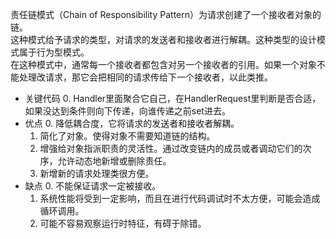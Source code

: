 责任链模式（Chain of Responsibility Pattern）为请求创建了一个接收者对象的链。<br/>
这种模式给予请求的类型，对请求的发送者和接收者进行解耦。这种类型的设计模式属于行为型模式。<br/>
在这种模式中，通常每一个接收者都包含对另一个接收者的引用。如果一个对象不能处理改请求，那它会把相同的请求传给下一个接收者，以此类推。<br/>
- 关键代码
    0. Handler里面聚合它自己，在HandlerRequest里判断是否合适，如果没达到条件则向下传递，向谁传递之前set进去。
- 优点
    0. 降低耦合度，它将请求的发送者和接收者解耦。
    1. 简化了对象。使得对象不需要知道链的结构。
    2. 增强给对象指派职责的灵活性。通过改变链内的成员或者调动它们的次序，允许动态地新增或删除责任。
    3. 新增新的请求处理类很方便。
- 缺点
    0. 不能保证请求一定被接收。
    1. 系统性能将受到一定影响，而且在进行代码调试时不太方便，可能会造成循环调用。
    2. 可能不容易观察运行时特征，有碍于除错。